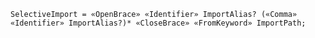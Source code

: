 <!-- This file is generated automatically by infrastructure scripts. Please don't edit by hand. -->

```{ .ebnf .slang-ebnf #SelectiveImport }
SelectiveImport = «OpenBrace» «Identifier» ImportAlias? («Comma» «Identifier» ImportAlias?)* «CloseBrace» «FromKeyword» ImportPath;
```

